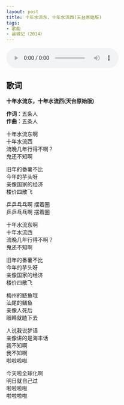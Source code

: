 ```yaml
---
layout: post
title: 十年水流东，十年水流西(天台原始版)
tags:
- 歌曲
- 县城记（2014）
---
```


<audio controls loop  src="https://onedrive.gimhoy.com/1drv/aHR0cHM6Ly8xZHJ2Lm1zL3UvcyFBbXVjeFU4NF9vc3NoQXFfTEZkSExFZ1RxUVpV.flac">
您的浏览器不支持 audio 标签。
</audio>

## 歌词

**十年水流东，十年水流西(天台原始版)**

**作词**：五条人  
**作曲**：五条人

十年水流东啊  
十年水流西  
流晚几年行得不啊？  
鬼还不知啊

旧年的番薯不比  
今年的芋头呀  
亲像国家的经济  
楼价四散飞

乒乒乓乓啊 摆着圈  
乒乒乓乓啊 摆着圈

十年水流东啊  
十年水流西  
流晚几年行得不啊？  
鬼还不知啊

旧年的番薯不比  
今年的芋头呀  
亲像国家的经济  
楼价四散飞

梅州的鲢鱼哦  
汕尾的鳝鱼  
亲像人死后  
眼睛就瞌下去

人说我说梦话  
亲像讲的是海丰话  
我不知啊  
我不知啊  
啦啦啦啦

今天啦全球化啊  
明日就自己过  
啦啦啦啦  
啦啦啦啦
